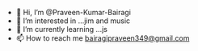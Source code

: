 - 👋 Hi, I’m @Praveen-Kumar-Bairagi
- 👀 I’m interested in ...jim and music
- 🌱 I’m currently learning ...js
- 📫 How to reach me bairagipraveen349@gmail.com
